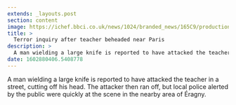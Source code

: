 ```yaml
--- 
extends: _layouts.post 
section: content 
image: https://ichef.bbci.co.uk/news/1024/branded_news/165C9/production/_114939519_mediaitem114939518.jpg 
title: > 
  Terror inquiry after teacher beheaded near Paris 
description: > 
  A man wielding a large knife is reported to have attacked the teacher in a street, cutting off his head.The attacker then ran off, but local police alerted by the public were quickly at the scene in the nearby area of Éragny. 
date: 1602880406.5408778 
--- 
```

A man wielding a large knife is reported to have attacked the teacher in a street, cutting off his head. The attacker then ran off, but local police alerted by the public were quickly at the scene in the nearby area of Éragny.